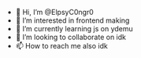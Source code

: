 - 👋 Hi, I’m @ElpsyC0ngr0
- 👀 I’m interested in frontend making
- 🌱 I’m currently learning js on ydemu
- 💞️ I’m looking to collaborate on idk
- 📫 How to reach me also idk

<!---
ElpsyC0ngr0/ElpsyC0ngr0 is a ✨ special ✨ repository because its `README.md` (this file) appears on your GitHub profile.
You can click the Preview link to take a look at your changes.
--->
